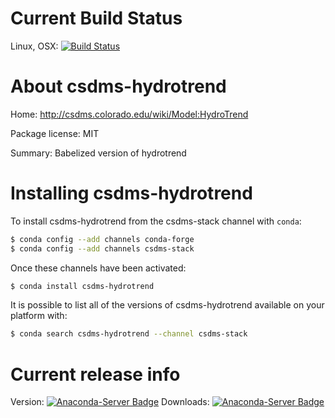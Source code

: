 # Current Build Status

Linux, OSX: [![Build Status](https://travis-ci.org/csdms-stack/hydrotrend-csdms-recipe.svg?branch=master)](https://travis-ci.org/csdms-stack/hydrotrend-csdms-recipe)

# About csdms-hydrotrend

Home: http://csdms.colorado.edu/wiki/Model:HydroTrend

Package license: MIT

Summary: Babelized version of hydrotrend

# Installing csdms-hydrotrend

To install csdms-hydrotrend from the csdms-stack channel with `conda`:

```bash
$ conda config --add channels conda-forge
$ conda config --add channels csdms-stack
```

Once these channels have been activated:

```bash
$ conda install csdms-hydrotrend
```

It is possible to list all of the versions of csdms-hydrotrend available on your
platform with:

```bash
$ conda search csdms-hydrotrend --channel csdms-stack
```

# Current release info

Version: [![Anaconda-Server Badge](https://anaconda.org/csdms-stack/csdms-hydrotrend/badges/version.svg)](https://anaconda.org/csdms-stack/csdms-hydrotrend)
Downloads: [![Anaconda-Server Badge](https://anaconda.org/csdms-stack/csdms-hydrotrend/badges/downloads.svg)](https://anaconda.org/csdms-stack/csdms-hydrotrend)
